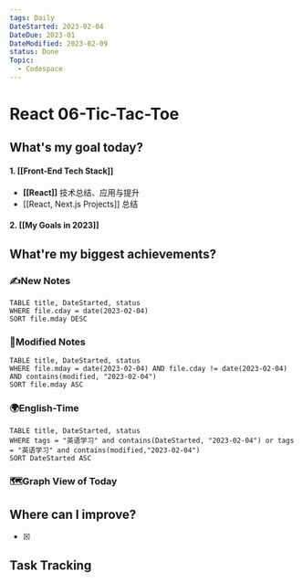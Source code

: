 ```yaml
---
tags: Daily
DateStarted: 2023-02-04
DateDue: 2023-01
DateModified: 2023-02-09
status: Done
Topic:
  - Codespace
---
```


# React 06-Tic-Tac-Toe

## What's my goal today?

#### 1. [[Front-End Tech Stack]]

- **[[React]]** 技术总结、应用与提升
- [[React, Next.js Projects]] 总结

#### 2. [[My Goals in 2023]]

## What're my biggest achievements?

### ✍️New Notes

```dataview
TABLE title, DateStarted, status
WHERE file.cday = date(2023-02-04)
SORT file.mday DESC
```

### 📝Modified Notes

```dataview
TABLE title, DateStarted, status
WHERE file.mday = date(2023-02-04) AND file.cday != date(2023-02-04) AND contains(modified, "2023-02-04")
SORT file.mday ASC
```

### 🌍English-Time

```dataview
TABLE title, DateStarted, status
WHERE tags = "英语学习" and contains(DateStarted, "2023-02-04") or tags = "英语学习" and contains(modified,"2023-02-04")
SORT DateStarted ASC
```

### 🗺️Graph View of Today

## Where can I improve?

- [x]

## Task Tracking
